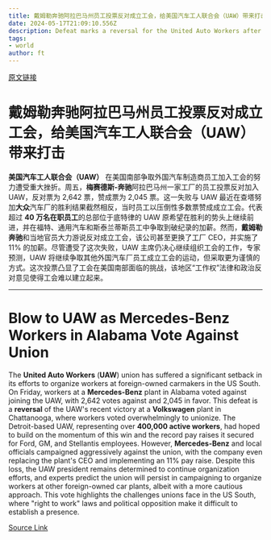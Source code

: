 ```yaml
---
title: 戴姆勒奔驰阿拉巴马州员工投票反对成立工会，给美国汽车工人联合会（UAW）带来打击
date: 2024-05-17T21:09:10.556Z
description: Defeat marks a reversal for the United Auto Workers after victory at Volkswagen plant in Chattanooga
tags: 
- world
author: ft
---
```


[原文链接](https://ft.com/content/9de60d30-ec34-4b53-aac5-6582a650fc6c)

# 戴姆勒奔驰阿拉巴马州员工投票反对成立工会，给美国汽车工人联合会（UAW）带来打击

**美国汽车工人联合会（UAW）** 在美国南部争取外国汽车制造商员工加入工会的努力遭受重大挫折。周五，**梅赛德斯-奔驰**阿拉巴马州一家工厂的员工投票反对加入 UAW，反对票为 2,642 票，赞成票为 2,045 票。这一失败与 UAW 最近在查塔努加**大众**汽车厂的胜利结果截然相反，当时员工以压倒性多数票赞成成立工会。代表超过 **40 万名在职员工**的总部位于底特律的 UAW 原希望在胜利的势头上继续前进，并在福特、通用汽车和斯泰兰蒂斯员工中争取到破纪录的加薪。然而，**戴姆勒奔驰**和当地官员大力游说反对成立工会，该公司甚至更换了工厂 CEO，并实施了 11% 的加薪。尽管遭受了这次失败，UAW 主席仍决心继续组织工会的工作，专家预测，UAW 将继续争取其他外国汽车厂员工成立工会的运动，但采取更为谨慎的方式。这次投票凸显了工会在美国南部面临的挑战，该地区“工作权”法律和政治反对意见使得工会难以建立起来。

---

# Blow to UAW as Mercedes-Benz Workers in Alabama Vote Against Union

The **United Auto Workers** (**UAW**) union has suffered a significant setback in its efforts to organize workers at foreign-owned carmakers in the US South. On Friday, workers at a **Mercedes-Benz** plant in Alabama voted against joining the UAW, with 2,642 votes against and 2,045 in favor. This defeat is a **reversal** of the UAW's recent victory at a **Volkswagen** plant in Chattanooga, where workers voted overwhelmingly to unionize. The Detroit-based UAW, representing over **400,000 active workers**, had hoped to build on the momentum of this win and the record pay raises it secured for Ford, GM, and Stellantis employees. However, **Mercedes-Benz** and local officials campaigned aggressively against the union, with the company even replacing the plant's CEO and implementing an 11% pay raise. Despite this loss, the UAW president remains determined to continue organization efforts, and experts predict the union will persist in campaigning to organize workers at other foreign-owned car plants, albeit with a more cautious approach. This vote highlights the challenges unions face in the US South, where "right to work" laws and political opposition make it difficult to establish a presence.

[Source Link](https://ft.com/content/9de60d30-ec34-4b53-aac5-6582a650fc6c)

